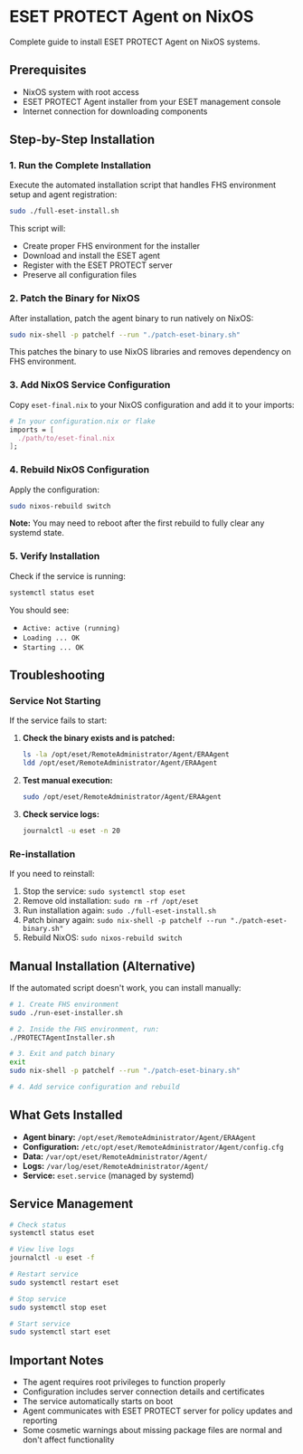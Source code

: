 # ESET PROTECT Agent on NixOS

Complete guide to install ESET PROTECT Agent on NixOS systems.

## Prerequisites

- NixOS system with root access
- ESET PROTECT Agent installer from your ESET management console
- Internet connection for downloading components

## Step-by-Step Installation

### 1. Run the Complete Installation

Execute the automated installation script that handles FHS environment setup and agent registration:

```bash
sudo ./full-eset-install.sh
```

This script will:
- Create proper FHS environment for the installer
- Download and install the ESET agent
- Register with the ESET PROTECT server
- Preserve all configuration files

### 2. Patch the Binary for NixOS

After installation, patch the agent binary to run natively on NixOS:

```bash
sudo nix-shell -p patchelf --run "./patch-eset-binary.sh"
```

This patches the binary to use NixOS libraries and removes dependency on FHS environment.

### 3. Add NixOS Service Configuration

Copy `eset-final.nix` to your NixOS configuration and add it to your imports:

```nix
# In your configuration.nix or flake
imports = [
  ./path/to/eset-final.nix
];
```

### 4. Rebuild NixOS Configuration

Apply the configuration:

```bash
sudo nixos-rebuild switch
```

**Note:** You may need to reboot after the first rebuild to fully clear any systemd state.

### 5. Verify Installation

Check if the service is running:

```bash
systemctl status eset
```

You should see:
- `Active: active (running)`
- `Loading ... OK`
- `Starting ... OK`

## Troubleshooting

### Service Not Starting

If the service fails to start:

1. **Check the binary exists and is patched:**
   ```bash
   ls -la /opt/eset/RemoteAdministrator/Agent/ERAAgent
   ldd /opt/eset/RemoteAdministrator/Agent/ERAAgent
   ```

2. **Test manual execution:**
   ```bash
   sudo /opt/eset/RemoteAdministrator/Agent/ERAAgent
   ```

3. **Check service logs:**
   ```bash
   journalctl -u eset -n 20
   ```

### Re-installation

If you need to reinstall:

1. Stop the service: `sudo systemctl stop eset`
2. Remove old installation: `sudo rm -rf /opt/eset`
3. Run installation again: `sudo ./full-eset-install.sh`
4. Patch binary again: `sudo nix-shell -p patchelf --run "./patch-eset-binary.sh"`
5. Rebuild NixOS: `sudo nixos-rebuild switch`

## Manual Installation (Alternative)

If the automated script doesn't work, you can install manually:

```bash
# 1. Create FHS environment
sudo ./run-eset-installer.sh

# 2. Inside the FHS environment, run:
./PROTECTAgentInstaller.sh

# 3. Exit and patch binary
exit
sudo nix-shell -p patchelf --run "./patch-eset-binary.sh"

# 4. Add service configuration and rebuild
```

## What Gets Installed

- **Agent binary:** `/opt/eset/RemoteAdministrator/Agent/ERAAgent`
- **Configuration:** `/etc/opt/eset/RemoteAdministrator/Agent/config.cfg`
- **Data:** `/var/opt/eset/RemoteAdministrator/Agent/`
- **Logs:** `/var/log/eset/RemoteAdministrator/Agent/`
- **Service:** `eset.service` (managed by systemd)

## Service Management

```bash
# Check status
systemctl status eset

# View live logs
journalctl -u eset -f

# Restart service
sudo systemctl restart eset

# Stop service
sudo systemctl stop eset

# Start service
sudo systemctl start eset
```

## Important Notes

- The agent requires root privileges to function properly
- Configuration includes server connection details and certificates
- The service automatically starts on boot
- Agent communicates with ESET PROTECT server for policy updates and reporting
- Some cosmetic warnings about missing package files are normal and don't affect functionality